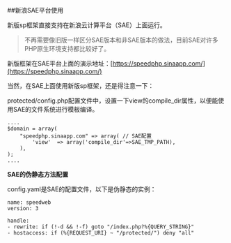 ##新浪SAE平台使用

新版sp框架直接支持在新浪云计算平台（SAE）上面运行。

> 不再需要像旧版一样区分SAE版本和非SAE版本的做法，目前SAE对许多PHP原生环境支持都比较好了。

新版框架在SAE平台上面的演示地址：[https://speedphp.sinaapp.com/](https://speedphp.sinaapp.com/)

当然，在SAE上面使用新版sp框架，还是得注意一下：

protected/config.php配置文件中，设置一下view的compile_dir属性，以便能使用SAE的文件系统进行模板编译。

    ....
    $domain = array(
        "speedphp.sinaapp.com" => array( // SAE配置
            'view'  => array('compile_dir'=>SAE_TMP_PATH),
        ),
    );
    ....

**SAE的伪静态方法配置**

config.yaml是SAE的配置文件，以下是伪静态的实例：

    name: speedweb
    version: 3

    handle:
    - rewrite: if (!-d && !-f) goto "/index.php?%{QUERY_STRING}"
    - hostaccess: if (%{REQUEST_URI} ~ "/protected/") deny "all"
